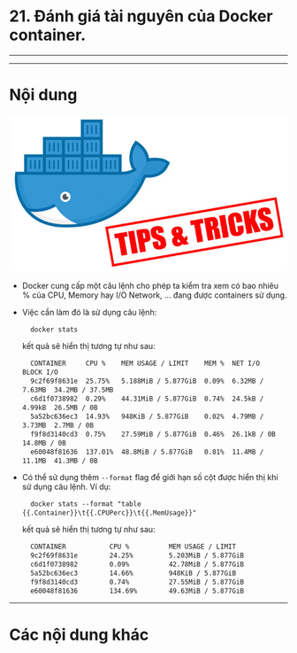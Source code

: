# 21. Đánh giá tài nguyên của Docker container.

____
____

# <a name="content">Nội dung</a>

![docker-tips-and-tricks.jpg](/images/docker-tips-and-tricks.jpg)

- Docker cung cấp một câu lệnh cho phép ta kiểm tra xem có bao nhiêu % của CPU, Memory hay I/O Network, ... đang được containers sử dụng.

- Việc cần làm đó là sử dụng câu lệnh:

        docker stats

    kết quả sẽ hiển thị tương tự như sau:

        CONTAINER     CPU %    MEM USAGE / LIMIT    MEM %  NET I/O          BLOCK I/O
        9c2f69f8631e  25.75%   5.188MiB / 5.877GiB  0.09%  6.32MB / 7.63MB  34.2MB / 37.5MB
        c6d1f0738982  0.29%    44.31MiB / 5.877GiB  0.74%  24.5kB / 4.99kB  26.5MB / 0B
        5a52bc636ec3  14.93%   948KiB / 5.877GiB    0.02%  4.79MB / 3.73MB  2.7MB / 0B
        f9f8d3140cd3  0.75%    27.59MiB / 5.877GiB  0.46%  26.1kB / 0B      14.8MB / 0B
        e60048f81636  137.01%  48.8MiB / 5.877GiB   0.81%  11.4MB / 11.1MB  41.3MB / 0B

- Có thể sử dụng thêm `--format` flag để giới hạn số cột được hiển thị khi sử dụng câu lệnh. Ví dụ:

        docker stats --format "table {{.Container}}\t{{.CPUPerc}}\t{{.MemUsage}}"

    kết quả sẽ hiển thị tương tự như sau:

        CONTAINER           CPU %          MEM USAGE / LIMIT
        9c2f69f8631e        24.25%         5.203MiB / 5.877GiB
        c6d1f0738982        0.09%          42.78MiB / 5.877GiB
        5a52bc636ec3        14.66%         948KiB / 5.877GiB
        f9f8d3140cd3        0.74%          27.55MiB / 5.877GiB
        e60048f81636        134.69%        49.63MiB / 5.877GiB
        
____

# <a name="content-others">Các nội dung khác</a>
